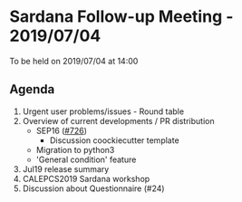 # Sardana Follow-up Meeting - 2019/07/04

To be held on 2019/07/04 at 14:00

## Agenda
      
1. Urgent user problems/issues - Round table
2. Overview of current developments / PR distribution
    * SEP16 ([#726](https://github.com/sardana-org/sardana/pull/726))
      - Discussion coockiecutter template
    * Migration to python3
    * 'General condition' feature
3. Jul19 release summary
4. CALEPCS2019 Sardana workshop
5. Discussion about Questionnaire (#24)
